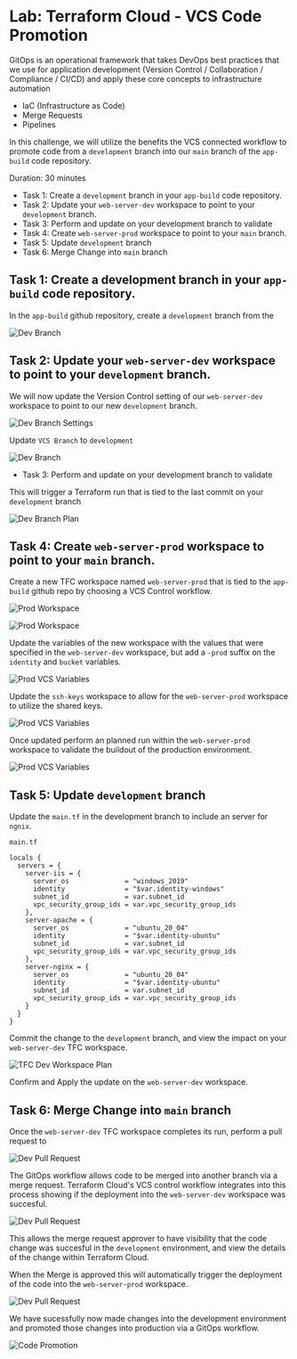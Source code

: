 # Lab: Terraform Cloud - VCS Code Promotion

GitOps is an operational framework that takes DevOps best practices that we use for application development (Version Control / Collaboration / Compliance / CI/CD) and apply these core concepts to infrastructure automation

- IaC (Infrastructure as Code)
- Merge Requests
- Pipelines

In this challenge, we will utilize the benefits the VCS connected workflow to promote code from a `development` branch into our `main` branch of the `app-build` code repository.

Duration: 30 minutes

- Task 1: Create a `development` branch in your `app-build` code repository.
- Task 2: Update your `web-server-dev` workspace to point to your `development` branch.
- Task 3: Perform and update on your development branch to validate
- Task 4: Create `web-server-prod` workspace to point to your `main` branch.
- Task 5: Update `development` branch
- Task 6: Merge Change into `main` branch

## Task 1: Create a development branch in your `app-build` code repository.

In the `app-build` github repository, create a `development` branch from the

![Dev Branch](img/dev_branch.png)

## Task 2: Update your `web-server-dev` workspace to point to your `development` branch.

We will now update the Version Control setting of our `web-server-dev` workspace to point to our new `development` branch.

![Dev Branch Settings](img/update_vcs_dev.png)

Update `VCS Branch` to `development`

![Dev Branch](img/update_vcs_dev_branch.png)

- Task 3: Perform and update on your development branch to validate

This will trigger a Terraform run that is tied to the last commit on your `development` branch

![Dev Branch Plan](img/update_vcs_dev_plan.png)

## Task 4: Create `web-server-prod` workspace to point to your `main` branch.

Create a new TFC workspace named `web-server-prod` that is tied to the `app-build` github repo by choosing a VCS Control workflow.

![Prod Workspace](img/prod_workspace.png)

![Prod Workspace](img/prod_workspace_name.png)

Update the variables of the new workspace with the values that were specified in the `web-server-dev` workspace, but add a `-prod` suffix on the `identity` and `bucket` variables.

![Prod VCS Variables](img/prod_workspace_variables_complete.png)

Update the `ssh-keys` workspace to allow for the `web-server-prod` workspace to utilize the shared keys.

![Prod VCS Variables](img/ssh_keys_prod.png)

Once updated perform an planned run within the `web-server-prod` workspace to validate the buildout of the production environment.

![Prod VCS Variables](img/prod_plan.png)

## Task 5: Update `development` branch

Update the `main.tf` in the development branch to include an server for `ngnix`.

`main.tf`

```hcl
locals {
  servers = {
    server-iis = {
      server_os              = "windows_2019"
      identity               = "$var.identity-windows"
      subnet_id              = var.subnet_id
      vpc_security_group_ids = var.vpc_security_group_ids
    },
    server-apache = {
      server_os              = "ubuntu_20_04"
      identity               = "$var.identity-ubuntu"
      subnet_id              = var.subnet_id
      vpc_security_group_ids = var.vpc_security_group_ids
    },
    server-nginx = {
      server_os              = "ubuntu_20_04"
      identity               = "$var.identity-ubuntu"
      subnet_id              = var.subnet_id
      vpc_security_group_ids = var.vpc_security_group_ids
    }
  }
}
```

Commit the change to the `development` branch, and view the impact on your `web-server-dev` TFC workspace.

![TFC Dev Workspace Plan](img/update_dev_branch.png)

Confirm and Apply the update on the `web-server-dev` workspace.

## Task 6: Merge Change into `main` branch

Once the `web-server-dev` TFC workspace completes its run, perform a pull request to

![Dev Pull Request](img/pull_request.png)

The GitOps workflow allows code to be merged into another branch via a merge request. Terraform Cloud's VCS control workflow integrates into this process showing if the deployment into the `web-server-dev` workspace was succesful.

![Dev Pull Request](img/merge_request.png)

This allows the merge request approver to have visibility that the code change was succesful in the `development` environment, and view the details of the change within Terraform Cloud.

When the Merge is approved this will automatically trigger the deployment of the code into the `web-server-prod` workspace.

![Dev Pull Request](img/confirm_merge.png)

We have sucessfully now made changes into the development environment and promoted those changes into production via a GitOps workflow.

![Code Promotion](img/code_promotion.png)
